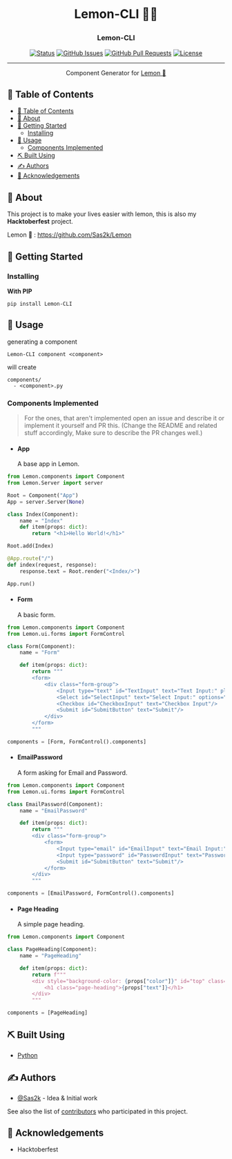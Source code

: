 <p align="center">
 <h1 style="text-align: center;">Lemon-CLI 🍋📀</a>
</p>

<h3 align="center">Lemon-CLI</h3>

<div align="center">

[![Status](https://img.shields.io/badge/status-active-success.svg)]()
[![GitHub Issues](https://img.shields.io/github/issues/Sas2k/Lemon-CLI.svg)](https://github.com/Sas2k/Lemon-CLI/issues)
[![GitHub Pull Requests](https://img.shields.io/github/issues-pr/Sas2k/Lemon.svg)](https://github.com/Sas2k/Lemon-CLI/pulls)
[![License](https://img.shields.io/badge/license-MIT-blue.svg)](/LICENSE)

</div>

---

<p align="center"> Component Generator for <a href="https://github.com/Sas2k/Lemon">Lemon 🍋</a>
    <br> 
</p>

## 📝 Table of Contents

- [📝 Table of Contents](#-table-of-contents)
- [🧐 About <a name = "about"></a>](#-about-)
- [🏁 Getting Started <a name = "getting_started"></a>](#-getting-started-)
  - [Installing](#installing)
- [🎈 Usage <a name="usage"></a>](#-usage-)
  - [Components Implemented](#components-implemented)
- [⛏️ Built Using <a name = "built_using"></a>](#️-built-using-)
- [✍️ Authors <a name = "authors"></a>](#️-authors-)
- [🎉 Acknowledgements <a name = "acknowledgement"></a>](#-acknowledgements-)

## 🧐 About <a name = "about"></a>

This project is to make your lives easier with lemon, this is also my **Hacktoberfest** project.

Lemon 🍋 : https://github.com/Sas2k/Lemon

## 🏁 Getting Started <a name = "getting_started"></a>

### Installing

**With PIP**
```
pip install Lemon-CLI
```

## 🎈 Usage <a name="usage"></a>

generating a component

```
Lemon-CLI component <component>
```

will create

```
components/
  - <component>.py
```

### Components Implemented

> For the ones, that aren't implemented open an issue and describe it or implement it yourself and PR this.
> (Change the README and related stuff accordingly, Make sure to describe the PR changes well.)

- #### App
  
  A base app in Lemon.

```python
from Lemon.components import Component
from Lemon.Server import server

Root = Component("App")
App = server.Server(None)

class Index(Component):
    name = "Index"
    def item(props: dict):
        return "<h1>Hello World!</h1>"

Root.add(Index)

@App.route("/")
def index(request, response):
    response.text = Root.render("<Index/>")

App.run()
```

- #### Form
  
  A basic form.

```python
from Lemon.components import Component
from Lemon.ui.forms import FormControl

class Form(Component):
    name = "Form"

    def item(props: dict):
        return """
        <form>
            <div class="form-group">
                <Input type="text" id="TextInput" text="Text Input:" placeholder="placeholder"/>
                <Select id="SelectInput" text="Select Input:" options="Option 1,Option 2,Option 3"//>
                <Checkbox id="CheckboxInput" text="Checkbox Input"/>
                <Submit id="SubmitButton" text="Submit"/>
            </div>
        </form>
        """

components = [Form, FormControl().components]
```

- #### EmailPassword

  A form asking for Email and Password.

```python
from Lemon.components import Component
from Lemon.ui.forms import FormControl

class EmailPassword(Component):
    name = "EmailPassword"

    def item(props: dict):
        return """
        <div class="form-group">
            <form>
                <Input type="email" id="EmailInput" text="Email Input:" placeholder="placeholder"/>
                <Input type="password" id="PasswordInput" text="Password Input:" placeholder="placeholder"/>
                <Submit id="SubmitButton" text="Submit"/>
            </form>
        </div>
        """

components = [EmailPassword, FormControl().components]
```

- #### Page Heading

  A simple page heading.

```python
from Lemon.components import Component

class PageHeading(Component):
    name = "PageHeading"

    def item(props: dict):
        return f"""
        <div style="background-color: {props["color"]}" id="top" class="container-fluid">
            <h1 class="page-heading">{props["text"]}</h1>
        </div>
        """

components = [PageHeading]
```

## ⛏️ Built Using <a name = "built_using"></a>

- [Python](https://www.python.org)
## ✍️ Authors <a name = "authors"></a>

- [@Sas2k](https://github.com/Sas2k) - Idea & Initial work

See also the list of [contributors](https://github.com/Sas2k/Lemon-CLI/contributors) who participated in this project.

## 🎉 Acknowledgements <a name = "acknowledgement"></a>

- Hacktoberfest
